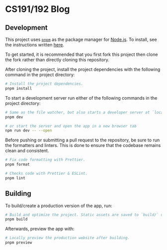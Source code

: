 # CS191/192 Blog

## Development

This project uses [`pnpm`](https://pnpm.io/) as the package manager for [Node.js](https://nodejs.org/en). To install, see the instructions written [here](https://pnpm.io/installation).

To get started, it is recommended that you first fork this project then clone the fork rather than directly cloning this repository.

After cloning the project, install the project dependencies with the following command in the project directory:

```bash
# Install the project dependencies.
pnpm install
```

To start a development server run either of the following commands in the project directory:

```bash
# Same as the file watcher, but also starts a developer server at `localhost:5173` by default.
pnpm dev

# or start the server and open the app in a new browser tab
npm run dev -- --open
```

Before pushing or submitting a pull request to the repository, be sure to run the formatters and linters. This is done to ensure that the codebase remains clean and consistent.

```bash
# Fix code formatting with Prettier.
pnpm format

# Checks code with Prettier & ESLint.
pnpm lint
```

## Building

To build/create a production version of the app, run:

```bash
# Build and optimize the project. Static assets are saved to `build/` use this when deploying.
pnpm build
```

Afterwards, preview the app with:

```bash
# Locally preview the production website after building.
pnpm preview
```
